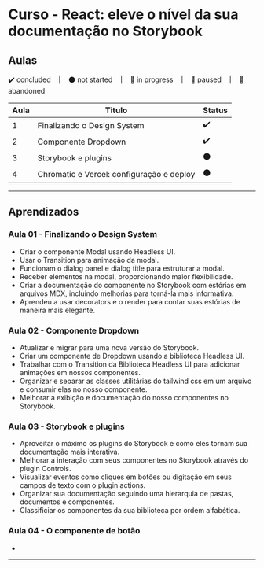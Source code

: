 # Curso - React: eleve o nível da sua documentação no Storybook

## Aulas
<p>
  ✔️ concluded &nbsp;&nbsp;&nbsp;|&nbsp;&nbsp;&nbsp;
  ⚫ not started &nbsp;&nbsp;&nbsp;|&nbsp;&nbsp;&nbsp;
  🔵 in progress &nbsp;&nbsp;&nbsp;|&nbsp;&nbsp;&nbsp;
  🔶 paused &nbsp;&nbsp;&nbsp;|&nbsp;&nbsp;&nbsp;
  🔴 abandoned 
</p>

| Aula | Titulo | Status |
| --- | --- | --- |
| 1 | Finalizando o Design System | ✔️ |
| 2 | Componente Dropdown | ✔️ |
| 3 | Storybook e plugins | ⚫ |
| 4 | Chromatic e Vercel: configuração e deploy | ⚫ |

---

## Aprendizados

### Aula 01 - Finalizando o Design System
<ul>
  <li>Criar o componente Modal usando Headless UI.</li>
  <li>Usar o Transition para animação da modal.</li>
  <li>Funcionam o dialog panel e dialog title para estruturar a modal.</li>
  <li>Receber elementos na modal, proporcionando maior flexibilidade.</li>
  <li>Criar a documentação do componente no Storybook com estórias em arquivos MDX, incluindo melhorias para torná-la mais informativa.</li>
  <li>Aprendeu a usar decorators e o render para contar suas estórias de maneira mais elegante.</li>
</ul>

### Aula 02 - Componente Dropdown
<ul>
  <li>Atualizar e migrar para uma nova versão do Storybook.</li>
  <li>Criar um componente de Dropdown usando a biblioteca Headless UI.</li>
  <li>Trabalhar com o Transition da Biblioteca Headless UI para adicionar animações em nossos componentes.</li>
  <li>Organizar e separar as classes utilitárias do tailwind css em um arquivo e consumir elas no nosso componente.</li>
  <li>Melhorar a exibição e documentação do nosso componentes no Storybook.</li>
</ul>

### Aula 03 - Storybook e plugins
<ul>
  <li>Aproveitar o máximo os plugins do Storybook e como eles tornam sua documentação mais interativa.</li>
  <li>Melhorar a interação com seus componentes no Storybook através do plugin Controls.</li>
  <li>Visualizar eventos como cliques em botões ou digitação em seus campos de texto com o plugin actions.</li>
  <li>Organizar sua documentação seguindo uma hierarquia de pastas, documentos e componentes.</li>
  <li>Classificiar os componentes da sua biblioteca por ordem alfabética.</li>
</ul>

### Aula 04 - O componente de botão
<ul>
  <li></li>
</ul>


---

<!-- ## 🎯 Projeto desenvolvido
Este é o screenshot do projeto que foi desenvolvido durante o curso:

<p align="center">
  <img alt="Miniatura da imagem do projeto"src="../../.github/thumbs/preview.jpg">
</p> -->